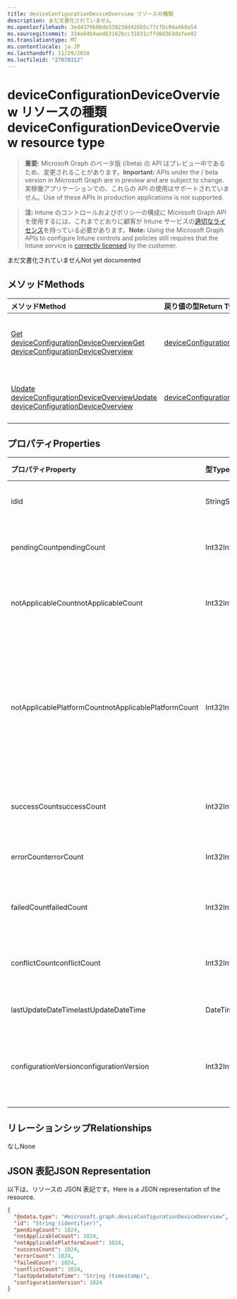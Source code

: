 ```yaml
---
title: deviceConfigurationDeviceOverview リソースの種類
description: まだ文書化されていません
ms.openlocfilehash: 3ed4370b06de330238d426b5c77cfbc94a460a54
ms.sourcegitcommit: 334e84b4aed63162bcc31831cffd6d363dafee02
ms.translationtype: MT
ms.contentlocale: ja-JP
ms.lasthandoff: 11/29/2018
ms.locfileid: "27070312"
---
```

# <a name="deviceconfigurationdeviceoverview-resource-type"></a><span data-ttu-id="07a7e-103">deviceConfigurationDeviceOverview リソースの種類</span><span class="sxs-lookup"><span data-stu-id="07a7e-103">deviceConfigurationDeviceOverview resource type</span></span>

> <span data-ttu-id="07a7e-104">**重要:** Microsoft Graph のベータ版 (/beta) の API はプレビュー中であるため、変更されることがあります。</span><span class="sxs-lookup"><span data-stu-id="07a7e-104">**Important:** APIs under the / beta version in Microsoft Graph are in preview and are subject to change.</span></span> <span data-ttu-id="07a7e-105">実稼働アプリケーションでの、これらの API の使用はサポートされていません。</span><span class="sxs-lookup"><span data-stu-id="07a7e-105">Use of these APIs in production applications is not supported.</span></span>

> <span data-ttu-id="07a7e-106">**注:** Intune のコントロールおよびポリシーの構成に Microsoft Graph API を使用するには、これまでどおりに顧客が Intune サービスの[適切なライセンス](https://go.microsoft.com/fwlink/?linkid=839381)を持っている必要があります。</span><span class="sxs-lookup"><span data-stu-id="07a7e-106">**Note:** Using the Microsoft Graph APIs to configure Intune controls and policies still requires that the Intune service is [correctly licensed](https://go.microsoft.com/fwlink/?linkid=839381) by the customer.</span></span>

<span data-ttu-id="07a7e-107">まだ文書化されていません</span><span class="sxs-lookup"><span data-stu-id="07a7e-107">Not yet documented</span></span>
## <a name="methods"></a><span data-ttu-id="07a7e-108">メソッド</span><span class="sxs-lookup"><span data-stu-id="07a7e-108">Methods</span></span>
|<span data-ttu-id="07a7e-109">メソッド</span><span class="sxs-lookup"><span data-stu-id="07a7e-109">Method</span></span>|<span data-ttu-id="07a7e-110">戻り値の型</span><span class="sxs-lookup"><span data-stu-id="07a7e-110">Return Type</span></span>|<span data-ttu-id="07a7e-111">説明</span><span class="sxs-lookup"><span data-stu-id="07a7e-111">Description</span></span>|
|:---|:---|:---|
|[<span data-ttu-id="07a7e-112">Get deviceConfigurationDeviceOverview</span><span class="sxs-lookup"><span data-stu-id="07a7e-112">Get deviceConfigurationDeviceOverview</span></span>](../api/intune-deviceconfig-deviceconfigurationdeviceoverview-get.md)|[<span data-ttu-id="07a7e-113">deviceConfigurationDeviceOverview</span><span class="sxs-lookup"><span data-stu-id="07a7e-113">deviceConfigurationDeviceOverview</span></span>](../resources/intune-deviceconfig-deviceconfigurationdeviceoverview.md)|<span data-ttu-id="07a7e-114">[deviceConfigurationDeviceOverview](../resources/intune-deviceconfig-deviceconfigurationdeviceoverview.md) オブジェクトのプロパティとリレーションシップを読み取ります。</span><span class="sxs-lookup"><span data-stu-id="07a7e-114">Read properties and relationships of the [deviceConfigurationDeviceOverview](../resources/intune-deviceconfig-deviceconfigurationdeviceoverview.md) object.</span></span>|
|[<span data-ttu-id="07a7e-115">Update deviceConfigurationDeviceOverview</span><span class="sxs-lookup"><span data-stu-id="07a7e-115">Update deviceConfigurationDeviceOverview</span></span>](../api/intune-deviceconfig-deviceconfigurationdeviceoverview-update.md)|[<span data-ttu-id="07a7e-116">deviceConfigurationDeviceOverview</span><span class="sxs-lookup"><span data-stu-id="07a7e-116">deviceConfigurationDeviceOverview</span></span>](../resources/intune-deviceconfig-deviceconfigurationdeviceoverview.md)|<span data-ttu-id="07a7e-117">[deviceConfigurationDeviceOverview](../resources/intune-deviceconfig-deviceconfigurationdeviceoverview.md) オブジェクトのプロパティを更新します。</span><span class="sxs-lookup"><span data-stu-id="07a7e-117">Update the properties of a [deviceConfigurationDeviceOverview](../resources/intune-deviceconfig-deviceconfigurationdeviceoverview.md) object.</span></span>|

## <a name="properties"></a><span data-ttu-id="07a7e-118">プロパティ</span><span class="sxs-lookup"><span data-stu-id="07a7e-118">Properties</span></span>
|<span data-ttu-id="07a7e-119">プロパティ</span><span class="sxs-lookup"><span data-stu-id="07a7e-119">Property</span></span>|<span data-ttu-id="07a7e-120">型</span><span class="sxs-lookup"><span data-stu-id="07a7e-120">Type</span></span>|<span data-ttu-id="07a7e-121">説明</span><span class="sxs-lookup"><span data-stu-id="07a7e-121">Description</span></span>|
|:---|:---|:---|
|<span data-ttu-id="07a7e-122">id</span><span class="sxs-lookup"><span data-stu-id="07a7e-122">id</span></span>|<span data-ttu-id="07a7e-123">String</span><span class="sxs-lookup"><span data-stu-id="07a7e-123">String</span></span>|<span data-ttu-id="07a7e-124">エンティティのキー。</span><span class="sxs-lookup"><span data-stu-id="07a7e-124">Key of the entity.</span></span>|
|<span data-ttu-id="07a7e-125">pendingCount</span><span class="sxs-lookup"><span data-stu-id="07a7e-125">pendingCount</span></span>|<span data-ttu-id="07a7e-126">Int32</span><span class="sxs-lookup"><span data-stu-id="07a7e-126">Int32</span></span>|<span data-ttu-id="07a7e-127">保留中のデバイスの数</span><span class="sxs-lookup"><span data-stu-id="07a7e-127">Number of pending devices</span></span>|
|<span data-ttu-id="07a7e-128">notApplicableCount</span><span class="sxs-lookup"><span data-stu-id="07a7e-128">notApplicableCount</span></span>|<span data-ttu-id="07a7e-129">Int32</span><span class="sxs-lookup"><span data-stu-id="07a7e-129">Int32</span></span>|<span data-ttu-id="07a7e-130">該当しないデバイスの数</span><span class="sxs-lookup"><span data-stu-id="07a7e-130">Number of not applicable devices</span></span>|
|<span data-ttu-id="07a7e-131">notApplicablePlatformCount</span><span class="sxs-lookup"><span data-stu-id="07a7e-131">notApplicablePlatformCount</span></span>|<span data-ttu-id="07a7e-132">Int32</span><span class="sxs-lookup"><span data-stu-id="07a7e-132">Int32</span></span>|<span data-ttu-id="07a7e-133">一致していないプラットフォームとポリシーが適用されないデバイスの数</span><span class="sxs-lookup"><span data-stu-id="07a7e-133">Number of not applicable devices due to mismatch platform and policy</span></span>|
|<span data-ttu-id="07a7e-134">successCount</span><span class="sxs-lookup"><span data-stu-id="07a7e-134">successCount</span></span>|<span data-ttu-id="07a7e-135">Int32</span><span class="sxs-lookup"><span data-stu-id="07a7e-135">Int32</span></span>|<span data-ttu-id="07a7e-136">成功したデバイスの数</span><span class="sxs-lookup"><span data-stu-id="07a7e-136">Number of succeeded devices</span></span>|
|<span data-ttu-id="07a7e-137">errorCount</span><span class="sxs-lookup"><span data-stu-id="07a7e-137">errorCount</span></span>|<span data-ttu-id="07a7e-138">Int32</span><span class="sxs-lookup"><span data-stu-id="07a7e-138">Int32</span></span>|<span data-ttu-id="07a7e-139">エラー デバイスの数</span><span class="sxs-lookup"><span data-stu-id="07a7e-139">Number of error devices</span></span>|
|<span data-ttu-id="07a7e-140">failedCount</span><span class="sxs-lookup"><span data-stu-id="07a7e-140">failedCount</span></span>|<span data-ttu-id="07a7e-141">Int32</span><span class="sxs-lookup"><span data-stu-id="07a7e-141">Int32</span></span>|<span data-ttu-id="07a7e-142">失敗したデバイスの数</span><span class="sxs-lookup"><span data-stu-id="07a7e-142">Number of failed devices</span></span>|
|<span data-ttu-id="07a7e-143">conflictCount</span><span class="sxs-lookup"><span data-stu-id="07a7e-143">conflictCount</span></span>|<span data-ttu-id="07a7e-144">Int32</span><span class="sxs-lookup"><span data-stu-id="07a7e-144">Int32</span></span>|<span data-ttu-id="07a7e-145">競合しているデバイスの数</span><span class="sxs-lookup"><span data-stu-id="07a7e-145">Number of devices in conflict</span></span>|
|<span data-ttu-id="07a7e-146">lastUpdateDateTime</span><span class="sxs-lookup"><span data-stu-id="07a7e-146">lastUpdateDateTime</span></span>|<span data-ttu-id="07a7e-147">DateTimeOffset</span><span class="sxs-lookup"><span data-stu-id="07a7e-147">DateTimeOffset</span></span>|<span data-ttu-id="07a7e-148">最終更新時刻</span><span class="sxs-lookup"><span data-stu-id="07a7e-148">Last update time</span></span>|
|<span data-ttu-id="07a7e-149">configurationVersion</span><span class="sxs-lookup"><span data-stu-id="07a7e-149">configurationVersion</span></span>|<span data-ttu-id="07a7e-150">Int32</span><span class="sxs-lookup"><span data-stu-id="07a7e-150">Int32</span></span>|<span data-ttu-id="07a7e-151">対象の概要に関するポリシーのバージョン</span><span class="sxs-lookup"><span data-stu-id="07a7e-151">Version of the policy for that overview</span></span>|

## <a name="relationships"></a><span data-ttu-id="07a7e-152">リレーションシップ</span><span class="sxs-lookup"><span data-stu-id="07a7e-152">Relationships</span></span>
<span data-ttu-id="07a7e-153">なし</span><span class="sxs-lookup"><span data-stu-id="07a7e-153">None</span></span>
## <a name="json-representation"></a><span data-ttu-id="07a7e-154">JSON 表記</span><span class="sxs-lookup"><span data-stu-id="07a7e-154">JSON Representation</span></span>
<span data-ttu-id="07a7e-155">以下は、リソースの JSON 表記です。</span><span class="sxs-lookup"><span data-stu-id="07a7e-155">Here is a JSON representation of the resource.</span></span>
<!-- {
  "blockType": "resource",
  "keyProperty": "id",
  "@odata.type": "microsoft.graph.deviceConfigurationDeviceOverview"
}
-->
``` json
{
  "@odata.type": "#microsoft.graph.deviceConfigurationDeviceOverview",
  "id": "String (identifier)",
  "pendingCount": 1024,
  "notApplicableCount": 1024,
  "notApplicablePlatformCount": 1024,
  "successCount": 1024,
  "errorCount": 1024,
  "failedCount": 1024,
  "conflictCount": 1024,
  "lastUpdateDateTime": "String (timestamp)",
  "configurationVersion": 1024
}
```





